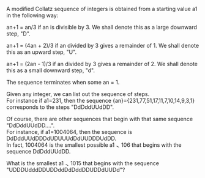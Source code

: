   <p>  A modified Collatz sequence of integers is obtained from a starting value a1 in the following way:</p>  <p>  an+1 = an/3 if an is divisible by 3. We shall denote this as a large downward step, "D".</p>  <p>  an+1 = (4an + 2)/3 if an divided by 3 gives a remainder of 1. We shall denote this as an upward step, "U".  </p>  <p>  an+1 = (2an - 1)/3 if an divided by 3 gives a remainder of 2. We shall denote this as a small downward step, "d".  </p>      <p>  The sequence terminates when some an = 1.  </p>  <p>  Given any integer, we can list out the sequence of steps.<br />  For instance if a1=231, then the sequence {an}={231,77,51,17,11,7,10,14,9,3,1} corresponds to the steps "DdDddUUdDD".  </p>  <p>  Of course, there are other sequences that begin with that same sequence "DdDddUUdDD....".<br />  For instance, if a1=1004064, then the sequence is DdDddUUdDDDdUDUUUdDdUUDDDUdDD.<br />  In fact, 1004064 is the smallest possible a1 <img src='images/symbol_gt.gif' width='10' height='10' alt='&gt;' border='0' style='vertical-align:middle;' /> 106 that begins with the sequence DdDddUUdDD.  </p>  <p>  What is the smallest a1 <img src='images/symbol_gt.gif' width='10' height='10' alt='&gt;' border='0' style='vertical-align:middle;' /> 1015 that begins with the sequence "UDDDUdddDDUDDddDdDddDDUDDdUUDd"?  </p>                  